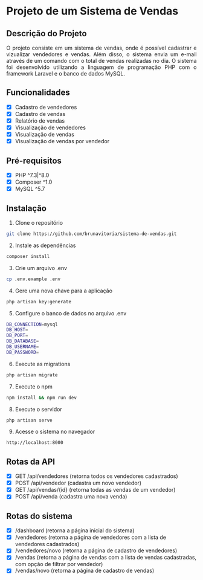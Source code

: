 <!-- criar readme com informações sobre o projeto e instruções de instalação -->
# Projeto de um Sistema de Vendas

## Descrição do Projeto
<p align="justify">
    O projeto consiste em um sistema de vendas, onde é possível cadastrar e vizualizar vendedores e vendas. Além disso, o sistema envia um e-mail através de um comando com o total de vendas realizadas no dia.
    O sistema foi desenvolvido utilizando a linguagem de programação PHP com o framework Laravel e o banco de dados MySQL.
</p>

## Funcionalidades
- [x] Cadastro de vendedores
- [x] Cadastro de vendas
- [x] Relatório de vendas
- [x] Visualização de vendedores
- [x] Visualização de vendas
- [x] Visualização de vendas por vendedor

## Pré-requisitos
- [x] PHP ^7.3|^8.0
- [x] Composer ^1.0
- [x] MySQL ^5.7

## Instalação
1. Clone o repositório
```bash
git clone https://github.com/brunavitoria/sistema-de-vendas.git
```
2. Instale as dependências
```bash
composer install
```
3. Crie um arquivo .env
```bash
cp .env.example .env
```
4. Gere uma nova chave para a aplicação
```bash
php artisan key:generate
```
5. Configure o banco de dados no arquivo .env
```bash
DB_CONNECTION=mysql
DB_HOST=
DB_PORT=
DB_DATABASE=
DB_USERNAME=
DB_PASSWORD=
```
6. Execute as migrations
```bash
php artisan migrate
```
7. Execute o npm
```bash
npm install && npm run dev
```
8. Execute o servidor
```bash
php artisan serve
```
9. Acesse o sistema no navegador
```bash
http://localhost:8000
```
## Rotas da API
- [x] GET /api/vendedores (retorna todos os vendedores cadastrados)
- [x] POST /api/vendedor (cadastra um novo vendedor)
- [x] GET /api/vendas/{id} (retorna todas as vendas de um vendedor)
- [x] POST /api/venda (cadastra uma nova venda)

## Rotas do sistema
- [x] /dashboard (retorna a página inicial do sistema)
- [x] /vendedores (retorna a página de vendedores com a lista de vendedores cadastrados)
- [x] /vendedores/novo (retorna a página de cadastro de vendedores)
- [x] /vendas (retorna a página de vendas com a lista de vendas cadastradas, com opção de filtrar por vendedor)
- [x] /vendas/novo (retorna a página de cadastro de vendas)
